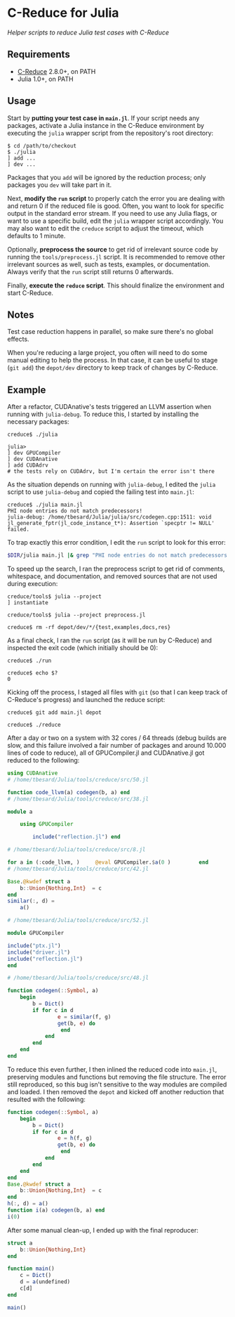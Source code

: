 # C-Reduce for Julia

*Helper scripts to reduce Julia test cases with C-Reduce*


## Requirements

- [C-Reduce](https://embed.cs.utah.edu/creduce/) 2.8.0+, on PATH
- Julia 1.0+, on PATH


## Usage

Start by **putting your test case in `main.jl`**. If your script needs any
packages, activate a Julia instance in the C-Reduce environment by executing the
`julia` wrapper script from the repository's root directory:

```
$ cd /path/to/checkout
$ ./julia
] add ...
] dev ...
```

Packages that you `add` will be ignored by the reduction process; only packages you `dev`
will take part in it.

Next, **modify the `run` script** to properly catch the error you are dealing with and
return 0 if the reduced file is good. Often, you want to look for specific output in the
standard error stream. If you need to use any Julia flags, or want to use a specific build,
edit the `julia` wrapper script accordingly. You may also want to edit the `creduce` script
to adjust the timeout, which defaults to 1 minute.

Optionally, **preprocess the source** to get rid of irrelevant source code by running the
`tools/preprocess.jl` script. It is recommended to remove other irrelevant sources as well,
such as tests, examples, or documentation. Always verify that the `run` script still returns
0 afterwards.

Finally, **execute the `reduce` script**. This should finalize the environment and start
C-Reduce.


## Notes

Test case reduction happens in parallel, so make sure there's no global effects.

When you're reducing a large project, you often will need to do some manual
editing to help the process. In that case, it can be useful to stage (`git add`)
the `depot/dev` directory to keep track of changes by C-Reduce.


## Example

After a refactor, CUDAnative's tests triggered an LLVM assertion when running
with `julia-debug`. To reduce this, I started by installing the necessary
packages:

```
creduce$ ./julia

julia>
] dev GPUCompiler
] dev CUDAnative
] add CUDAdrv
# the tests rely on CUDAdrv, but I'm certain the error isn't there
```

As the situation depends on running with `julia-debug`, I edited the `julia` script to use
`julia-debug` and copied the failing test into `main.jl`:

```
creduce$ ./julia main.jl
PHI node entries do not match predecessors!
julia-debug: /home/tbesard/Julia/julia/src/codegen.cpp:1511: void jl_generate_fptr(jl_code_instance_t*): Assertion `specptr != NULL' failed.
```

To trap exactly this error condition, I edit the `run` script to look for this error:

```sh
$DIR/julia main.jl |& grep "PHI node entries do not match predecessors!"
```

To speed up the search, I ran the preprocess script to get rid of comments,
whitespace, and documentation, and removed sources that are not used during
execution:

```
creduce/tools$ julia --project
] instantiate

creduce/tools$ julia --project preprocess.jl

creduce$ rm -rf depot/dev/*/{test,examples,docs,res}
```

As a final check, I ran the `run` script (as it will be run by C-Reduce)
and inspected the exit code (which initially should be 0):

```
creduce$ ./run

creduce$ echo $?
0
```

Kicking off the process, I staged all files with `git` (so that I can keep track
of C-Reduce's progress) and launched the reduce script:

```
creduce$ git add main.jl depot

creduce$ ./reduce
```

After a day or two on a system with 32 cores / 64 threads (debug builds are slow, and this
failure involved a fair number of packages and around 10.000 lines of code to reduce), all
of GPUCompiler.jl and CUDAnative.jl got reduced to the following:

```julia
using CUDAnative
# /home/tbesard/Julia/tools/creduce/src/50.jl

function code_llvm(a) codegen(b, a) end
# /home/tbesard/Julia/tools/creduce/src/38.jl

module a

    using GPUCompiler

        include("reflection.jl") end

# /home/tbesard/Julia/tools/creduce/src/8.jl

for a in (:code_llvm, )     @eval GPUCompiler.$a(0 )         end
# /home/tbesard/Julia/tools/creduce/src/42.jl

Base.@kwdef struct a
    b::Union{Nothing,Int}  = c
end
similar(:, d) =
    a()

# /home/tbesard/Julia/tools/creduce/src/52.jl

module GPUCompiler

include("ptx.jl")
include("driver.jl")
include("reflection.jl")
end

# /home/tbesard/Julia/tools/creduce/src/48.jl

function codegen(::Symbol, a)
    begin
        b = Dict()
        if for c in d
                e = similar(f, g)
                get(b, e) do
                 end
            end
        end
    end
end
```

To reduce this even further, I then inlined the reduced code into `main.jl`, preserving
modules and functions but removing the file structure. The error still reproduced, so this
bug isn't sensitive to the way modules are compiled and loaded. I then removed the `depot`
and kicked off another reduction that resulted with the following:

```julia
function codegen(::Symbol, a)
    begin
        b = Dict()
        if for c in d
                e = h(f, g)
                get(b, e) do
                 end
            end
        end
    end
end
Base.@kwdef struct a
    b::Union{Nothing,Int}  = c
end
h(:, d) = a()
function i(a) codegen(b, a) end
i(0)
```

After some manual clean-up, I ended up with the final reproducer:

```julia
struct a
    b::Union{Nothing,Int}
end

function main()
    c = Dict()
    d = a(undefined)
    c[d]
end

main()
```
